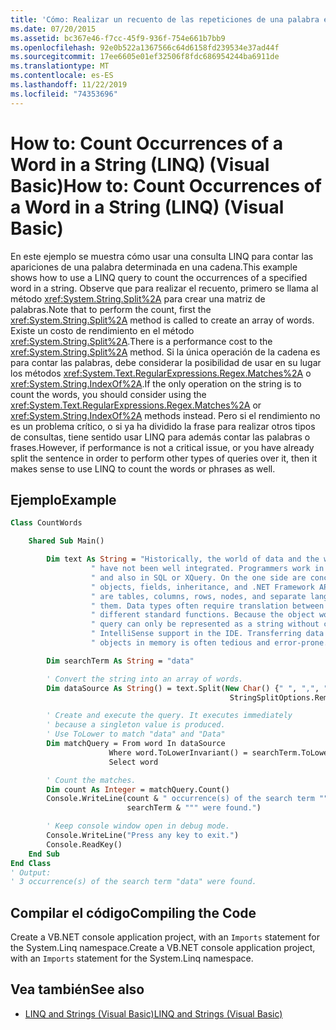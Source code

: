 ```yaml
---
title: 'Cómo: Realizar un recuento de las repeticiones de una palabra en una cadena (LINQ)'
ms.date: 07/20/2015
ms.assetid: bc367e46-f7cc-45f9-936f-754e661b7bb9
ms.openlocfilehash: 92e0b522a1367566c64d6158fd239534e37ad44f
ms.sourcegitcommit: 17ee6605e01ef32506f8fdc686954244ba6911de
ms.translationtype: MT
ms.contentlocale: es-ES
ms.lasthandoff: 11/22/2019
ms.locfileid: "74353696"
---
```

# <a name="how-to-count-occurrences-of-a-word-in-a-string-linq-visual-basic"></a><span data-ttu-id="b6f6d-102">How to: Count Occurrences of a Word in a String (LINQ) (Visual Basic)</span><span class="sxs-lookup"><span data-stu-id="b6f6d-102">How to: Count Occurrences of a Word in a String (LINQ) (Visual Basic)</span></span>

<span data-ttu-id="b6f6d-103">En este ejemplo se muestra cómo usar una consulta LINQ para contar las apariciones de una palabra determinada en una cadena.</span><span class="sxs-lookup"><span data-stu-id="b6f6d-103">This example shows how to use a LINQ query to count the occurrences of a specified word in a string.</span></span> <span data-ttu-id="b6f6d-104">Observe que para realizar el recuento, primero se llama al método <xref:System.String.Split%2A> para crear una matriz de palabras.</span><span class="sxs-lookup"><span data-stu-id="b6f6d-104">Note that to perform the count, first the <xref:System.String.Split%2A> method is called to create an array of words.</span></span> <span data-ttu-id="b6f6d-105">Existe un costo de rendimiento en el método <xref:System.String.Split%2A>.</span><span class="sxs-lookup"><span data-stu-id="b6f6d-105">There is a performance cost to the <xref:System.String.Split%2A> method.</span></span> <span data-ttu-id="b6f6d-106">Si la única operación de la cadena es para contar las palabras, debe considerar la posibilidad de usar en su lugar los métodos <xref:System.Text.RegularExpressions.Regex.Matches%2A> o <xref:System.String.IndexOf%2A>.</span><span class="sxs-lookup"><span data-stu-id="b6f6d-106">If the only operation on the string is to count the words, you should consider using the <xref:System.Text.RegularExpressions.Regex.Matches%2A> or <xref:System.String.IndexOf%2A> methods instead.</span></span> <span data-ttu-id="b6f6d-107">Pero si el rendimiento no es un problema crítico, o si ya ha dividido la frase para realizar otros tipos de consultas, tiene sentido usar LINQ para además contar las palabras o frases.</span><span class="sxs-lookup"><span data-stu-id="b6f6d-107">However, if performance is not a critical issue, or you have already split the sentence in order to perform other types of queries over it, then it makes sense to use LINQ to count the words or phrases as well.</span></span>

## <a name="example"></a><span data-ttu-id="b6f6d-108">Ejemplo</span><span class="sxs-lookup"><span data-stu-id="b6f6d-108">Example</span></span>

```vb
Class CountWords

    Shared Sub Main()

        Dim text As String = "Historically, the world of data and the world of objects" &
                  " have not been well integrated. Programmers work in C# or Visual Basic" &
                  " and also in SQL or XQuery. On the one side are concepts such as classes," &
                  " objects, fields, inheritance, and .NET Framework APIs. On the other side" &
                  " are tables, columns, rows, nodes, and separate languages for dealing with" &
                  " them. Data types often require translation between the two worlds; there are" &
                  " different standard functions. Because the object world has no notion of query, a" &
                  " query can only be represented as a string without compile-time type checking or" &
                  " IntelliSense support in the IDE. Transferring data from SQL tables or XML trees to" &
                  " objects in memory is often tedious and error-prone."

        Dim searchTerm As String = "data"

        ' Convert the string into an array of words.
        Dim dataSource As String() = text.Split(New Char() {" ", ",", ".", ";", ":"},
                                                 StringSplitOptions.RemoveEmptyEntries)

        ' Create and execute the query. It executes immediately
        ' because a singleton value is produced.
        ' Use ToLower to match "data" and "Data"
        Dim matchQuery = From word In dataSource
                      Where word.ToLowerInvariant() = searchTerm.ToLowerInvariant()
                      Select word

        ' Count the matches.
        Dim count As Integer = matchQuery.Count()
        Console.WriteLine(count & " occurrence(s) of the search term """ &
                          searchTerm & """ were found.")

        ' Keep console window open in debug mode.
        Console.WriteLine("Press any key to exit.")
        Console.ReadKey()
    End Sub
End Class
' Output:
' 3 occurrence(s) of the search term "data" were found.
```

## <a name="compiling-the-code"></a><span data-ttu-id="b6f6d-109">Compilar el código</span><span class="sxs-lookup"><span data-stu-id="b6f6d-109">Compiling the Code</span></span>

<span data-ttu-id="b6f6d-110">Create a VB.NET console application project, with an `Imports` statement for the System.Linq namespace.</span><span class="sxs-lookup"><span data-stu-id="b6f6d-110">Create a VB.NET console application project, with an `Imports` statement for the System.Linq namespace.</span></span>

## <a name="see-also"></a><span data-ttu-id="b6f6d-111">Vea también</span><span class="sxs-lookup"><span data-stu-id="b6f6d-111">See also</span></span>

- [<span data-ttu-id="b6f6d-112">LINQ and Strings (Visual Basic)</span><span class="sxs-lookup"><span data-stu-id="b6f6d-112">LINQ and Strings (Visual Basic)</span></span>](../../../../visual-basic/programming-guide/concepts/linq/linq-and-strings.md)
